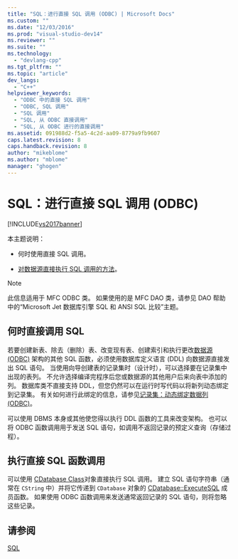 ```yaml
---
title: "SQL：进行直接 SQL 调用 (ODBC) | Microsoft Docs"
ms.custom: ""
ms.date: "12/03/2016"
ms.prod: "visual-studio-dev14"
ms.reviewer: ""
ms.suite: ""
ms.technology: 
  - "devlang-cpp"
ms.tgt_pltfrm: ""
ms.topic: "article"
dev_langs: 
  - "C++"
helpviewer_keywords: 
  - "ODBC 中的直接 SQL 调用"
  - "ODBC, SQL 调用"
  - "SQL 调用"
  - "SQL, 从 ODBC 直接调用"
  - "SQL, 从 ODBC 进行的直接调用"
ms.assetid: 091988d2-f5a5-4c2d-aa09-8779a9fb9607
caps.latest.revision: 8
caps.handback.revision: 8
author: "mikeblome"
ms.author: "mblome"
manager: "ghogen"
---
```

# SQL：进行直接 SQL 调用 (ODBC)
[!INCLUDE[vs2017banner](../../assembler/inline/includes/vs2017banner.md)]

本主题说明：  
  
-   何时使用直接 SQL 调用。  
  
-   [对数据源直接执行 SQL 调用的方法](#_core_making_direct_sql_function_calls)。  
  
> [!NOTE]
>  此信息适用于 MFC ODBC 类。  如果使用的是 MFC DAO 类，请参见 DAO 帮助中的“Microsoft Jet 数据库引擎 SQL 和 ANSI SQL 比较”主题。  
  
##  <a name="_core_when_to_call_sql_directly"></a> 何时直接调用 SQL  
 若要创建新表、除去（删除）表、改变现有表、创建索引和执行更改[数据源 \(ODBC\)](../../data/odbc/data-source-odbc.md) 架构的其他 SQL 函数，必须使用数据库定义语言 \(DDL\) 向数据源直接发出 SQL 语句。  当使用向导创建表的记录集时（设计时），可以选择要在记录集中出现的表列。  不允许选择编译完程序后您或数据源的其他用户后来向表中添加的列。  数据库类不直接支持 DDL，但您仍然可以在运行时写代码以将新列动态绑定到记录集。  有关如何进行此绑定的信息，请参见[记录集：动态绑定数据列 \(ODBC\)](../../data/odbc/recordset-dynamically-binding-data-columns-odbc.md)。  
  
 可以使用 DBMS 本身或其他使您得以执行 DDL 函数的工具来改变架构。  也可以将 ODBC 函数调用用于发送 SQL 语句，如调用不返回记录的预定义查询（存储过程）。  
  
##  <a name="_core_making_direct_sql_function_calls"></a> 执行直接 SQL 函数调用  
 可以使用 [CDatabase Class](../../mfc/reference/cdatabase-class.md)对象直接执行 SQL 调用。  建立 SQL 语句字符串（通常在 `CString` 中）并将它传递到 `CDatabase` 对象的 [CDatabase::ExecuteSQL](../Topic/CDatabase::ExecuteSQL.md) 成员函数。  如果使用 ODBC 函数调用来发送通常返回记录的 SQL 语句，则将忽略这些记录。  
  
## 请参阅  
 [SQL](../../data/odbc/sql.md)